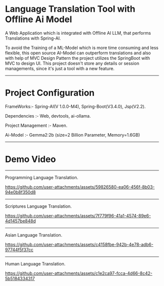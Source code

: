 # Language Translation Tool with Offline Ai Model
A Web Application which is integrated with Offline AI LLM, that performs Translations with Spring-AI.

To avoid the Training of a ML-Model which is more time consuming and less flexible, this open source AI-Model can outperform translations and also with help of MVC Design Pattern the 
project utilizes the SpringBoot with MVC to design UI. This project doesn't store any details or session managements, since it's just a tool with a new feature. 
________________________________________________
# Project Configuration
FrameWorks:- Spring-AI(V 1.0.0-M4), Spring-Boot(V3.4.0), Jsp(V2.2).   

Dependencies :- Web, devtools, ai-ollama. 

Project Management :- Maven.

Ai-Model :- Gemma2:2b (size=2 Billion Parameter, Memory=1.6GB)

_______________________________________________

# Demo Video
______________________________________________
Programming Language Translation.

https://github.com/user-attachments/assets/59826580-ea06-456f-8b03-94e0b8f350d8

_______________________________________________
Scriptures Language Translation.

https://github.com/user-attachments/assets/7f779f96-41a1-4574-89e6-4d1457be848d

______________________________________________
Asian Language Translation.

https://github.com/user-attachments/assets/c4158fbe-942b-4e78-adb6-97744f5f37cc

_______________________________________________
Human Language Translation.

https://github.com/user-attachments/assets/c1e2ca97-fcca-4d66-8c42-5b5184334317


